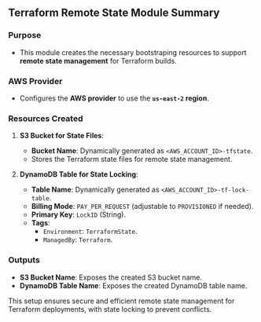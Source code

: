 ## Terraform Remote State Module Summary

### **Purpose**
- This module creates the necessary bootstraping resources to support **remote state management** for Terraform builds.

### **AWS Provider**
- Configures the **AWS provider** to use the **`us-east-2` region**.

### **Resources Created**
1. **S3 Bucket for State Files**:
   - **Bucket Name**: Dynamically generated as `<AWS_ACCOUNT_ID>-tfstate`.
   - Stores the Terraform state files for remote state management.

2. **DynamoDB Table for State Locking**:
   - **Table Name**: Dynamically generated as `<AWS_ACCOUNT_ID>-tf-lock-table`.
   - **Billing Mode**: `PAY_PER_REQUEST` (adjustable to `PROVISIONED` if needed).
   - **Primary Key**: `LockID` (String).
   - **Tags**:
     - `Environment`: `TerraformState`.
     - `ManagedBy`: `Terraform`.

### **Outputs**
- **S3 Bucket Name**: Exposes the created S3 bucket name.
- **DynamoDB Table Name**: Exposes the created DynamoDB table name.

This setup ensures secure and efficient remote state management for Terraform deployments, with state locking to prevent conflicts.
